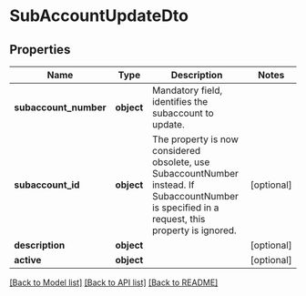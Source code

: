 # SubAccountUpdateDto

## Properties
Name | Type | Description | Notes
------------ | ------------- | ------------- | -------------
**subaccount_number** | **object** | Mandatory field, identifies the subaccount to update. | 
**subaccount_id** | **object** | The property is now considered obsolete, use SubaccountNumber instead. If SubaccountNumber is specified in a request, this property is ignored. | [optional] 
**description** | **object** |  | [optional] 
**active** | **object** |  | [optional] 

[[Back to Model list]](../README.md#documentation-for-models) [[Back to API list]](../README.md#documentation-for-api-endpoints) [[Back to README]](../README.md)


